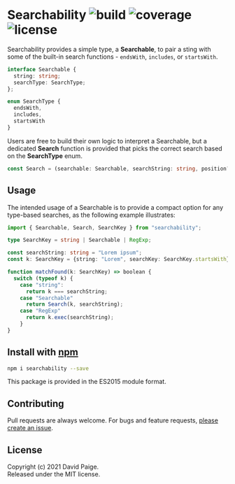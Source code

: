# Searchability ![build](https://img.shields.io/travis/com/pseudosma/searchability) ![coverage](https://img.shields.io/coveralls/github/pseudosma/searchability) ![license](https://img.shields.io/npm/l/searchability)

Searchability provides a simple type, a **Searchable**, to pair a sting with some of the built-in search functions - `endsWith`, `includes`, or `startsWith`. 

```typescript
interface Searchable {
  string: string;
  searchType: SearchType;
};

enum SearchType {
  endsWith,
  includes,
  startsWith
}
```

Users are free to build their own logic to interpret a Searchable, but a dedicated **Search** function is provided that picks the correct search based on the **SearchType** enum.

```typescript
const Search = (searchable: Searchable, searchString: string, position?: number): boolean
```

## Usage

The intended usage of a Searchable is to provide a compact option for any type-based searches, as the following example illustrates:

```typescript
import { Searchable, Search, SearchKey } from "searchability";

type SearchKey = string | Searchable | RegExp;

const searchString: string = "Lorem ipsum";
const k: SearchKey = {string: "Lorem", searchKey: SearchKey.startsWith}
```

```typescript
function matchFound(k: SearchKey) => boolean {
  switch (typeof k) {
    case "string":
      return k === searchString;
    case "Searchable"
      return Search(k, searchString);
    case "RegExp"
      return k.exec(searchString);
    }
}
```

## Install with [npm](https://www.npmjs.com/)

```bash
npm i searchability --save
```
This package is provided in the ES2015 module format.

## Contributing

Pull requests are always welcome. For bugs and feature requests, [please create an issue](https://github.com/pseudosma/searchability/issues).

## License

Copyright (c) 2021 David Paige.  
Released under the MIT license.

